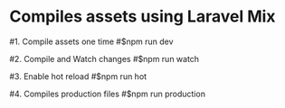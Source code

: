 # Compiles assets using Laravel Mix

#1. Compile assets one time
#$npm run dev

#2. Compile and Watch changes
#$npm run watch

#3. Enable hot reload
#$npm run hot

#4. Compiles production files
#$npm run production
